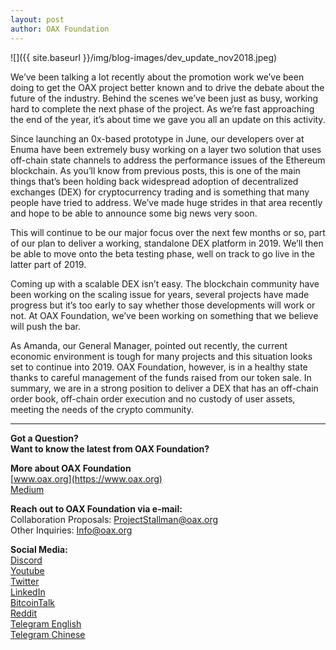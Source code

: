 ```yaml
---
layout: post
author: OAX Foundation
---
```

![]({{ site.baseurl }}/img/blog-images/dev_update_nov2018.jpeg)

We’ve been talking a lot recently about the promotion work we’ve been doing to get the OAX project better known and to drive the debate about the future of the industry. Behind the scenes we’ve been just as busy, working hard to complete the next phase of the project. As we’re fast approaching the end of the year, it’s about time we gave you all an update on this activity.

Since launching an 0x-based prototype in June, our developers over at Enuma have been extremely busy working on a layer two solution that uses off-chain state channels to address the performance issues of the Ethereum blockchain. As you’ll know from previous posts, this is one of the main things that’s been holding back widespread adoption of decentralized exchanges (DEX) for cryptocurrency trading and is something that many people have tried to address. We’ve made huge strides in that area recently and hope to be able to announce some big news very soon.

This will continue to be our major focus over the next few months or so, part of our plan to deliver a working, standalone DEX platform in 2019. We’ll then be able to move onto the beta testing phase, well on track to go live in the latter part of 2019.

Coming up with a scalable DEX isn’t easy. The blockchain community have been working on the scaling issue for years, several projects have made progress but it’s too early to say whether those developments will work or not. At OAX Foundation, we’ve been working on something that we believe will push the bar.

As Amanda, our General Manager, pointed out recently, the current economic environment is tough for many projects and this situation looks set to continue into 2019. OAX Foundation, however, is in a healthy state thanks to careful management of the funds raised from our token sale. In summary, we are in a strong position to deliver a DEX that has an off-chain order book, off-chain order execution and no custody of user assets, meeting the needs of the crypto community.

---

**Got a Question?**  
**Want to know the latest from OAX Foundation?**  

**More about OAX Foundation**  
[www.oax.org](https://www.oax.org)  
[Medium](https://medium.com/@OAX_Foundation)  

**Reach out to OAX Foundation via e-mail:**  
Collaboration Proposals: [ProjectStallman@oax.org](mailto:ProjectStallman@oax.org)  
Other Inquiries: [Info@oax.org](mailto:Info@oax.org)  

**Social Media:**  
[Discord](https://discordapp.com/invite/ZH5YHkb)  
[Youtube](https://bit.ly/2Bvsk73)  
[Twitter](https://twitter.com/OAX_Foundation)  
[LinkedIn](https://www.linkedin.com/company/oax-foundation/)  
[BitcoinTalk](http://bitcointalk.org/index.php?topic=1943946)  
[Reddit](https://www.reddit.com/r/OpenANX/)  
[Telegram English](https://t.me/openanxteam)  
[Telegram Chinese](https://t.me/oax_cn)  